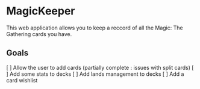 MagicKeeper
===========

This web application allows you to keep a reccord of all the Magic: The Gathering cards you have.

## Goals

[ ] Allow the user to add cards (partially complete : issues with split cards)
[ ] Add some stats to decks
[ ] Add lands management to decks
[ ] Add a card wishlist
